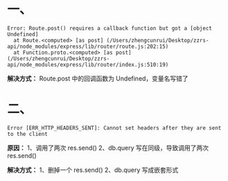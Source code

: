 # 一、
  ```
  Error: Route.post() requires a callback function but got a [object Undefined]
    at Route.<computed> [as post] (/Users/zhengcunrui/Desktop/zzrs-api/node_modules/express/lib/router/route.js:202:15)
    at Function.proto.<computed> [as post] (/Users/zhengcunrui/Desktop/zzrs-api/node_modules/express/lib/router/index.js:510:19)
  ```

  **解决方式：** Route.post 中的回调函数为 Undefined，变量名写错了

# 二、
  ```
  Error [ERR_HTTP_HEADERS_SENT]: Cannot set headers after they are sent to the client
  ```

  **原因：**
  1、调用了两次 res.send()
  2、db.query 写在同级，导致调用了两次 res.send()

  **解决方式：**
  1、删掉一个 res.send()
  2、db.query 写成嵌套形式